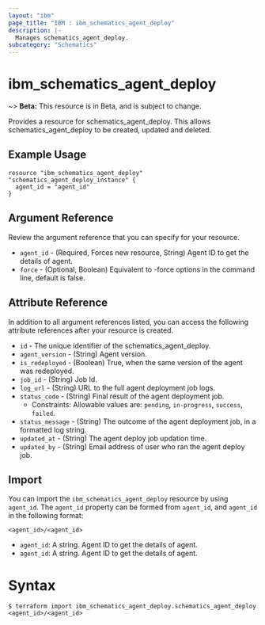 ```yaml
---
layout: "ibm"
page_title: "IBM : ibm_schematics_agent_deploy"
description: |-
  Manages schematics_agent_deploy.
subcategory: "Schematics"
---
```


# ibm_schematics_agent_deploy

~> **Beta:** This resource is in Beta, and is subject to change.

Provides a resource for schematics_agent_deploy. This allows schematics_agent_deploy to be created, updated and deleted.

## Example Usage

```hcl
resource "ibm_schematics_agent_deploy" "schematics_agent_deploy_instance" {
  agent_id = "agent_id"
}
```

## Argument Reference

Review the argument reference that you can specify for your resource.

* `agent_id` - (Required, Forces new resource, String) Agent ID to get the details of agent.
* `force` - (Optional, Boolean) Equivalent to -force options in the command line, default is false.

## Attribute Reference

In addition to all argument references listed, you can access the following attribute references after your resource is created.

* `id` - The unique identifier of the schematics_agent_deploy.
* `agent_version` - (String) Agent version.
* `is_redeployed` - (Boolean) True, when the same version of the agent was redeployed.
* `job_id` - (String) Job Id.
* `log_url` - (String) URL to the full agent deployment job logs.
* `status_code` - (String) Final result of the agent deployment job.
  * Constraints: Allowable values are: `pending`, `in-progress`, `success`, `failed`.
* `status_message` - (String) The outcome of the agent deployment job, in a formatted log string.
* `updated_at` - (String) The agent deploy job updation time.
* `updated_by` - (String) Email address of user who ran the agent deploy job.

## Import

You can import the `ibm_schematics_agent_deploy` resource by using `agent_id`.
The `agent_id` property can be formed from `agent_id`, and `agent_id` in the following format:

```
<agent_id>/<agent_id>
```
* `agent_id`: A string. Agent ID to get the details of agent.
* `agent_id`: A string. Agent ID to get the details of agent.

# Syntax
```
$ terraform import ibm_schematics_agent_deploy.schematics_agent_deploy <agent_id>/<agent_id>
```

